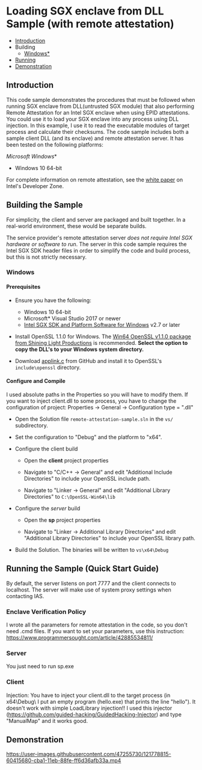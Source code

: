 # Loading SGX enclave from DLL Sample (with remote attestation)

* [Introduction](#intro)
* Building
  * [Windows*](#build-win)
* [Running](#running-quick)
* [Demonstration](#output)

## <a name="intro"></a>Introduction

This code sample demonstrates the procedures that must be followed when running SGX enclave from DLL(untrusted SGX module) that also performing Remote Attestation for an Intel SGX enclave when using EPID attestations. You could use it to load your SGX enclave into any process using DLL injection. In this example, I use it to read the executable modules of target process and calculate their checksums. The code sample includes both a sample client DLL (and its enclave) and remote attestation server. It has been tested on the following platforms:

**Microsoft* Windows**
 * Windows 10 64-bit

For complete information on remote attestation, see the [white paper](https://software.intel.com/en-us/articles/intel-software-guard-extensions-remote-attestation-end-to-end-example) on Intel's Developer Zone.

## <a name="build"></a>Building the Sample

For simplicity, the client and server are packaged and built together. In a real-world environment, these would be separate builds.

The service provider's remote attestation server _does not require Intel SGX hardware or software to run_. The server in this code sample requires the Intel SGX SDK header files in order to simplify the code and build process, but this is not strictly necessary.

### <a name="build-win"></a>Windows

#### Prerequisites

* Ensure you have the following:

  * Windows 10 64-bit
  * Microsoft* Visual Studio 2017 or newer
  * [Intel SGX SDK and Platform Software for Windows](https://software.intel.com/en-us/sgx-sdk/download) v2.7 or later

* Install OpenSSL 1.1.0 for Windows. The [Win64 OpenSSL v1.1.0 package from Shining Light Productions](https://slproweb.com/products/Win32OpenSSL.html) is recommended. **Select the option to copy the DLL's to your Windows system directory.**

* Download [applink.c](https://github.com/openssl/openssl/blob/master/ms/applink.c) from GitHub and install it to OpenSSL's `include\openssl` directory.

#### Configure and Compile
I used absolute paths in the Properties so you will have to modify them.
If you want to inject client.dll to some process, you have to change the configuration of project: Properties -> General -> Configuration type = ".dll"

* Open the Solution file `remote-attestation-sample.sln` in the `vs/` subdirectory.

* Set the configuration to "Debug" and the platform to "x64".

* Configure the client build

  * Open the **client** project properties

  * Navigate to "C/C++ -> General" and edit "Additional Include Directories" to include your OpenSSL include path. 
  
  * Navigate to "Linker -> General" and edit "Additional Library Directories" to `C:\OpenSSL-Win64\lib`

* Configure the *server* build

  * Open the **sp** project properties

  * Navigate to "Linker -> Additional Library Directories" and edit "Additional Library Directories" to include your OpenSSL library path.

* Build the Solution. The binaries will be written to `vs\x64\Debug`

## <a name="running-quick"></a>Running the Sample (Quick Start Guide)

By default, the server listens on port 7777 and the client connects to localhost. The server will make use of system proxy settings when contacting IAS.

### Enclave Verification Policy

I wrote all the parameters for remote attestation in the code, so you don't need .cmd files. If you want to set your parameters, use this instruction: https://www.programmersought.com/article/42885534811/

### Server

You just need to run sp.exe

### Client

Injection:
You have to inject your client.dll to the target process (in x64\Debug\ I put an empty program (hello.exe) that prints the line "hello"). It doesn't work with simple LoadLibrary injection!! I used this injector (https://github.com/guided-hacking/GuidedHacking-Injector) and type "ManualMap" and it works good.

## <a name="output"></a>Demonstration

https://user-images.githubusercontent.com/47255730/121778815-60415680-cba1-11eb-88fe-ff6d36afb33a.mp4

